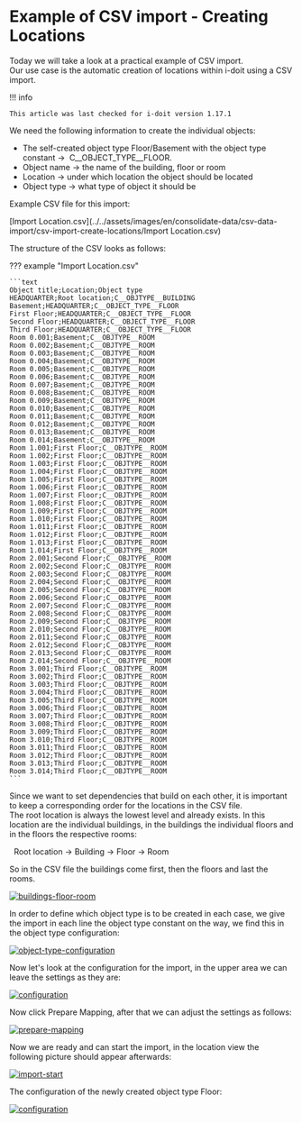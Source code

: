 # Example of CSV import - Creating Locations

Today we will take a look at a practical example of CSV import.  
Our use case is the automatic creation of locations within i-doit using a CSV import.

!!! info

    This article was last checked for i-doit version 1.17.1

  

  

We need the following information to create the individual objects:

-  The self-created object type Floor/Basement with the object type constant →  C\_\_OBJECT\_TYPE\_\_FLOOR.
-  Object name → the name of the building, floor or room
-  Location → under which location the object should be located
-  Object type → what type of object it should be

Example CSV file for this import:

[Import Location.csv](../../assets/images/en/consolidate-data/csv-data-import/csv-import-create-locations/Import Location.csv)

The structure of the CSV looks as follows:

??? example "Import Location.csv"

    ```text
    Object title;Location;Object type
    HEADQUARTER;Root location;C__OBJTYPE__BUILDING
    Basement;HEADQUARTER;C__OBJECT_TYPE__FLOOR
    First Floor;HEADQUARTER;C__OBJECT_TYPE__FLOOR
    Second Floor;HEADQUARTER;C__OBJECT_TYPE__FLOOR
    Third Floor;HEADQUARTER;C__OBJECT_TYPE__FLOOR
    Room 0.001;Basement;C__OBJTYPE__ROOM
    Room 0.002;Basement;C__OBJTYPE__ROOM
    Room 0.003;Basement;C__OBJTYPE__ROOM
    Room 0.004;Basement;C__OBJTYPE__ROOM
    Room 0.005;Basement;C__OBJTYPE__ROOM
    Room 0.006;Basement;C__OBJTYPE__ROOM
    Room 0.007;Basement;C__OBJTYPE__ROOM
    Room 0.008;Basement;C__OBJTYPE__ROOM
    Room 0.009;Basement;C__OBJTYPE__ROOM
    Room 0.010;Basement;C__OBJTYPE__ROOM
    Room 0.011;Basement;C__OBJTYPE__ROOM
    Room 0.012;Basement;C__OBJTYPE__ROOM
    Room 0.013;Basement;C__OBJTYPE__ROOM
    Room 0.014;Basement;C__OBJTYPE__ROOM
    Room 1.001;First Floor;C__OBJTYPE__ROOM
    Room 1.002;First Floor;C__OBJTYPE__ROOM
    Room 1.003;First Floor;C__OBJTYPE__ROOM
    Room 1.004;First Floor;C__OBJTYPE__ROOM
    Room 1.005;First Floor;C__OBJTYPE__ROOM
    Room 1.006;First Floor;C__OBJTYPE__ROOM
    Room 1.007;First Floor;C__OBJTYPE__ROOM
    Room 1.008;First Floor;C__OBJTYPE__ROOM
    Room 1.009;First Floor;C__OBJTYPE__ROOM
    Room 1.010;First Floor;C__OBJTYPE__ROOM
    Room 1.011;First Floor;C__OBJTYPE__ROOM
    Room 1.012;First Floor;C__OBJTYPE__ROOM
    Room 1.013;First Floor;C__OBJTYPE__ROOM
    Room 1.014;First Floor;C__OBJTYPE__ROOM
    Room 2.001;Second Floor;C__OBJTYPE__ROOM
    Room 2.002;Second Floor;C__OBJTYPE__ROOM
    Room 2.003;Second Floor;C__OBJTYPE__ROOM
    Room 2.004;Second Floor;C__OBJTYPE__ROOM
    Room 2.005;Second Floor;C__OBJTYPE__ROOM
    Room 2.006;Second Floor;C__OBJTYPE__ROOM
    Room 2.007;Second Floor;C__OBJTYPE__ROOM
    Room 2.008;Second Floor;C__OBJTYPE__ROOM
    Room 2.009;Second Floor;C__OBJTYPE__ROOM
    Room 2.010;Second Floor;C__OBJTYPE__ROOM
    Room 2.011;Second Floor;C__OBJTYPE__ROOM
    Room 2.012;Second Floor;C__OBJTYPE__ROOM
    Room 2.013;Second Floor;C__OBJTYPE__ROOM
    Room 2.014;Second Floor;C__OBJTYPE__ROOM
    Room 3.001;Third Floor;C__OBJTYPE__ROOM
    Room 3.002;Third Floor;C__OBJTYPE__ROOM
    Room 3.003;Third Floor;C__OBJTYPE__ROOM
    Room 3.004;Third Floor;C__OBJTYPE__ROOM
    Room 3.005;Third Floor;C__OBJTYPE__ROOM
    Room 3.006;Third Floor;C__OBJTYPE__ROOM
    Room 3.007;Third Floor;C__OBJTYPE__ROOM
    Room 3.008;Third Floor;C__OBJTYPE__ROOM
    Room 3.009;Third Floor;C__OBJTYPE__ROOM
    Room 3.010;Third Floor;C__OBJTYPE__ROOM
    Room 3.011;Third Floor;C__OBJTYPE__ROOM
    Room 3.012;Third Floor;C__OBJTYPE__ROOM
    Room 3.013;Third Floor;C__OBJTYPE__ROOM
    Room 3.014;Third Floor;C__OBJTYPE__ROOM
    ```

Since we want to set dependencies that build on each other, it is important to keep a corresponding order for the locations in the CSV file.  
The root location is always the lowest level and already exists. In this location are the individual buildings, in the buildings the individual floors and in the floors the respective rooms:

  Root location → Building → Floor → Room

So in the CSV file the buildings come first, then the floors and last the rooms.

[![buildings-floor-room](../../assets/images/en/consolidate-data/csv-data-import/csv-import-create-locations/1-csv-cl.png)](../../assets/images/en/consolidate-data/csv-data-import/csv-import-create-locations/1-csv-cl.png)

In order to define which object type is to be created in each case, we give the import in each line the object type constant on the way, we find this in the object type configuration:

[![object-type-configuration](../../assets/images/en/consolidate-data/csv-data-import/csv-import-create-locations/2-csv-cl.png)](../../assets/images/en/consolidate-data/csv-data-import/csv-import-create-locations/2-csv-cl.png)

Now let's look at the configuration for the import, in the upper area we can leave the settings as they are:

[![configuration](../../assets/images/en/consolidate-data/csv-data-import/csv-import-create-locations/3-csv-cl.png)](../../assets/images/en/consolidate-data/csv-data-import/csv-import-create-locations/3-csv-cl.png)

Now click Prepare Mapping, after that we can adjust the settings as follows:

[![prepare-mapping](../../assets/images/en/consolidate-data/csv-data-import/csv-import-create-locations/4-csv-cl.png)](../../assets/images/en/consolidate-data/csv-data-import/csv-import-create-locations/4-csv-cl.png)

Now we are ready and can start the import, in the location view the following picture should appear afterwards:

[![import-start](../../assets/images/en/consolidate-data/csv-data-import/csv-import-create-locations/5-csv-cl.png)](../../assets/images/en/consolidate-data/csv-data-import/csv-import-create-locations/5-csv-cl.png)

The configuration of the newly created object type Floor:

[![configuration](../../assets/images/en/consolidate-data/csv-data-import/csv-import-create-locations/6-csv-cl.png)](../../assets/images/en/consolidate-data/csv-data-import/csv-import-create-locations/6-csv-cl.png)
